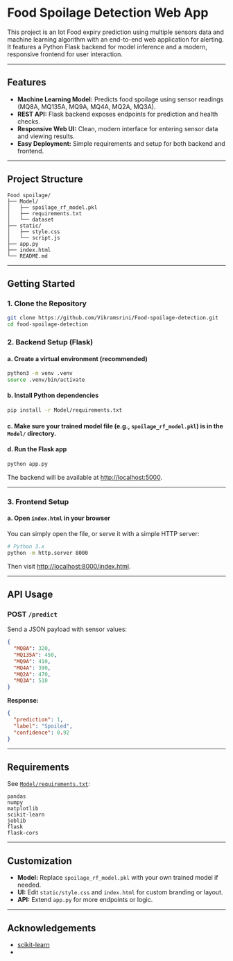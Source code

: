 # Food Spoilage Detection Web App

This project is an Iot Food expiry prediction using multiple sensors data and machine learning algorithm  with an end-to-end web application for alerting. It features a Python Flask backend for model inference and a modern, responsive frontend for user interaction.

---

## Features

- **Machine Learning Model:** Predicts food spoilage using sensor readings (MQ8A, MQ135A, MQ9A, MQ4A, MQ2A, MQ3A).
- **REST API:** Flask backend exposes endpoints for prediction and health checks.
- **Responsive Web UI:** Clean, modern interface for entering sensor data and viewing results.
- **Easy Deployment:** Simple requirements and setup for both backend and frontend.

---

## Project Structure

```
Food spoilage/
├── Model/
│   ├── spoilage_rf_model.pkl
│   ├── requirements.txt
│   └── dataset
├── static/
│   ├── style.css
│   └── script.js
├── app.py
├── index.html
└── README.md
```

---

## Getting Started

### 1. Clone the Repository

```sh
git clone https://github.com/Vikramsrini/Food-spoilage-detection.git
cd food-spoilage-detection
```

### 2. Backend Setup (Flask)

#### a. Create a virtual environment (recommended)

```sh
python3 -m venv .venv
source .venv/bin/activate
```

#### b. Install Python dependencies

```sh
pip install -r Model/requirements.txt
```

#### c. Make sure your trained model file (e.g., `spoilage_rf_model.pkl`) is in the `Model/` directory.

#### d. Run the Flask app

```sh
python app.py
```

The backend will be available at [http://localhost:5000](http://localhost:5000).

---

### 3. Frontend Setup

#### a. Open `index.html` in your browser

You can simply open the file, or serve it with a simple HTTP server:

```sh
# Python 3.x
python -m http.server 8000
```

Then visit [http://localhost:8000/index.html](http://localhost:8000/index.html).

---

## API Usage

### **POST** `/predict`

Send a JSON payload with sensor values:

```json
{
  "MQ8A": 320,
  "MQ135A": 450,
  "MQ9A": 410,
  "MQ4A": 390,
  "MQ2A": 470,
  "MQ3A": 510
}
```

**Response:**
```json
{
  "prediction": 1,
  "label": "Spoiled",
  "confidence": 0.92
}
```

---

## Requirements

See [`Model/requirements.txt`](Model/requirements.txt):

```
pandas
numpy
matplotlib
scikit-learn
joblib
flask
flask-cors
```

---

## Customization

- **Model:** Replace `spoilage_rf_model.pkl` with your own trained model if needed.
- **UI:** Edit `static/style.css` and `index.html` for custom branding or layout.
- **API:** Extend `app.py` for more endpoints or logic.

---


## Acknowledgements

- [scikit-learn](https://scikit-learn.org/)
-
